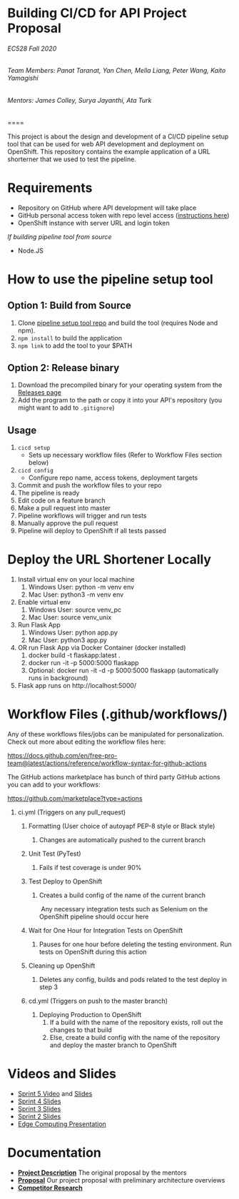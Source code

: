 # **Building CI/CD for API Project Proposal**

###### EC528 Fall 2020

###### Team Members: Panat Taranat, Yan Chen, Mella Liang, Peter Wang, Kaito Yamagishi
###### Mentors: James Colley, Surya Jayanthi, Ata Turk


====

This project is about the design and development of a CI/CD pipeline setup tool that can be used for web API development and deployment on OpenShift. This repository contains the example application of a URL shorterner that we used to test the pipeline.

# Requirements

* Repository on GitHub where API development will take place
* GitHub personal access token with repo level access ([instructions here](https://docs.github.com/en/free-pro-team@latest/github/authenticating-to-github/creating-a-personal-access-token))
* OpenShift instance with server URL and login token

*If building pipeline tool from source*

* Node.JS

# How to use the pipeline setup tool 

## Option 1: Build from Source

1. Clone [pipeline setup tool repo](https://github.com/yanchen01/cicd-cli) and build the tool (requires Node and npm).
2. `npm install` to build the application
3. `npm link` to add the tool to your $PATH

## Option 2: Release binary

1. Download the precompiled binary for your operating system from the [Releases page](https://github.com/yanchen01/cicd-cli/releases)
2. Add the program to the path or copy it into your API's repository (you might want to add to `.gitignore`)

## Usage

1. `cicd setup`
	* Sets up necessary workflow files (Refer to Workflow Files section below)
2. `cicd config`
	* Configure repo name, access tokens, deployment targets
3. Commit and push the workflow files to your repo
4. The pipeline is ready
5. Edit code on a feature branch
6. Make a pull request into master
7. Pipeline workflows will trigger and run tests
8. Manually approve the pull request
9. Pipeline will deploy to OpenShift if all tests passed

# Deploy the URL Shortener Locally

1. Install virtual env on your local machine
    1. Windows User: python -m venv env
    2. Mac User: python3 -m venv env
2. Enable virtual env
    1. Windows User: source venv_pc
    2. Mac User: source venv_unix
3. Run Flask App
    1. Windows User: python app.py
    2. Mac User: python3 app.py
4. OR run Flask App via Docker Container (docker installed)
    1. docker build -t flaskapp:latest .
    2. docker run -it -p 5000:5000 flaskapp
    3. Optional: docker run -it -d -p 5000:5000 flaskapp (automatically runs in background)
5.  Flask app runs on http://localhost:5000/

# Workflow Files (.github/workflows/)

Any of these workflows files/jobs can be manipulated for personalization. Check out more about editing the workflow files here:

https://docs.github.com/en/free-pro-team@latest/actions/reference/workflow-syntax-for-github-actions

The GitHub actions marketplace has bunch of third party GitHub actions you can add to your workflows:

https://github.com/marketplace?type=actions



1. ci.yml (Triggers on any pull_request)

   1. Formatting (User choice of autoyapf PEP-8 style or Black style)
      1. Changes are automatically pushed to the current branch

   2. Unit Test (PyTest)
      1. Fails if test coverage is under 90%

   3. Test Deploy to OpenShift
      1. Creates a build config of the name of the current branch

         ​	Any necessary integration tests such as Selenium on the OpenShift pipeline should occur here

   4. Wait for One Hour for Integration Tests on OpenShift
      1. Pauses for one hour before deleting the testing environment. Run tests on OpenShift during this action

   4. Cleaning up OpenShift
      1. Deletes any config, builds and pods related to the test deploy in step 3


   2. cd.yml (Triggers on push to the master branch)

      1. Deploying Production to OpenShift
         1. If a build with the name of the repository exists, roll out the changes to that build
         2. Else, create a build config with the name of the repository and deploy the master branch to OpenShift

# Videos and Slides

* [Sprint 5 Video](https://drive.google.com/file/d/1b5u_TCzTKjQPCLFwBsIUrurld_uDhqV0/view?usp=sharing) and [Slides](https://docs.google.com/presentation/d/1W0ZxpGOTdOr8Iw1tBM92GzvbQd87qZupM1jeMjfjScg/edit?usp=sharing)
* [Sprint 4 Slides](https://docs.google.com/presentation/d/1DTBL3iiL89ZFYMjmdpY9vEH-vXr6Yf1MTqE4xwlGMd0/edit?usp=sharing)
* [Sprint 3 Slides](https://docs.google.com/presentation/d/1EOoE3-8W3tEjHZigkjZXEqBkYvAc8JTZLaWJyUksesQ/edit?usp=sharing)
* [Sprint 2 Slides](https://docs.google.com/presentation/d/1JLhh-rAteCQgUn7dJXz_MAQW1wK7uLARXMfLAjHoWUE/edit?usp=sharing)
* [Edge Computing Presentation](https://docs.google.com/presentation/d/1gHzR5pzkT7up5B-OAuBLnUcTEA74QiI7eBkth8NwtjU/edit?usp=sharing)

# Documentation

* **[Project Description](/Documents/project_description.md)** The original proposal by the mentors
* **[Proposal](/Documents/proposal.md)** Our project proposal with preliminary architecture overviews
* **[Competitor Research](/Documents/research.md)**
